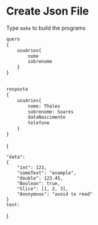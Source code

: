 # Create Json File

Type `make` to build the programs


``` graphql
quero
{
	usuários{
		nome
		sobrenome
	}
}


resposta
{
	usuários{
		nome: Thales
		sobrenome: Soares
		dataNascimento
        telefone
	}
}

```
{

    "data":
    {
        "int": 123,
        "someText": "example",
        "double": 123.45,
        "Boolean": true,
        "Slice": [1, 2, 3],
        "Anonymous": "avoid to read"
    }
    test:

}